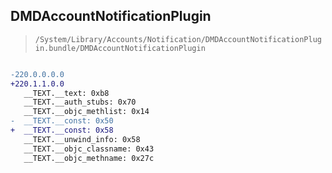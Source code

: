 ## DMDAccountNotificationPlugin

> `/System/Library/Accounts/Notification/DMDAccountNotificationPlugin.bundle/DMDAccountNotificationPlugin`

```diff

-220.0.0.0.0
+220.1.1.0.0
   __TEXT.__text: 0xb8
   __TEXT.__auth_stubs: 0x70
   __TEXT.__objc_methlist: 0x14
-  __TEXT.__const: 0x50
+  __TEXT.__const: 0x58
   __TEXT.__unwind_info: 0x58
   __TEXT.__objc_classname: 0x43
   __TEXT.__objc_methname: 0x27c

```
